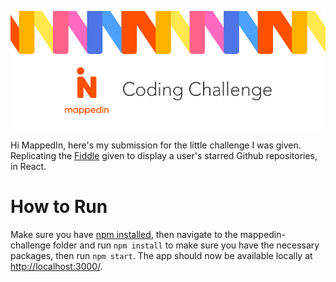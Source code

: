 ![mappedin-logo](mappedin.png)

Hi MappedIn, here's my submission for the little challenge I was given. Replicating the [Fiddle](https://jsfiddle.net/L7wrq2mq/) given to display a user's starred Github repositories, in React.

# How to Run

Make sure you have [npm installed](http://blog.npmjs.org/post/85484771375/how-to-install-npm), then navigate to the mappedin-challenge folder and run `npm install` to make sure you have the necessary packages, then run `npm start`.  The app should now be available locally at [http://localhost:3000/](http://localhost:3000/).
